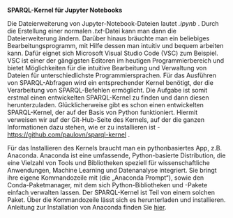 **SPARQL-Kernel für Jupyter Notebooks**

Die Dateierweiterung von Jupyter-Notebook-Dateien lautet *.ipynb* . Durch die Erstellung einer normalen *.txt*-Datei kann man dann die Dateierweiterung ändern. Darüber hinaus bräuchte man ein beliebiges Bearbeitungsprogramm, mit Hilfe dessen man intuitiv und bequem arbeiten kann. Dafür eignet sich Microsoft Visual Studio Code (VSC) zum Beispiel. VSC ist einer der gängigsten Editoren im heutigen Programmierbereich und bietet Möglichkeiten für die intuitive Bearbeitung und Verwaltung von Dateien für unterschiedlichste Programmiersprachen. Für das Ausführen von SPARQL-Abfragen wird ein entsprechender Kernel benötigt, der die Verarbeitung von SPARQL-Befehlen ermöglicht. Die Aufgabe ist somit erstmal einen entwickelten SPARQL-Kernel zu finden und dann diesen herunterzuladen. Glücklicherweise gibt es schon einen entwickelten SPARQL-Kernel, der auf der Basis von Python funktioniert. Hiermit verweisen wir auf der Git-Hub-Seite des Kernels, auf der die ganzen Informationen dazu stehen, wie er zu installieren ist - https://github.com/paulovn/sparql-kernel . 

Für das Installieren des Kernels braucht man ein pythonbasiertes App, z.B. Anaconda. Anaconda ist eine umfassende, Python-basierte Distribution, die eine Vielzahl von Tools und Bibliotheken speziell für wissenschaftliche Anwendungen, Machine Learning und Datenanalyse integriert. Sie bringt ihre eigene Kommandozeile mit (die „Anaconda Prompt“), sowie den Conda-Paketmanager, mit dem sich Python-Bibliotheken und -Pakete einfach verwalten lassen. Der SPARQL-Kernel ist Teil von einem solchen Paket. Über die Kommandozeile lässt sich es herunterladen und installieren. Anleitung zur Installation von Anaconda finden Sie [hier](https://quadriga-dk.github.io/Book_Template/develop/python.html).